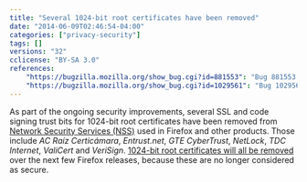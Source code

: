 ```yaml
---
title: "Several 1024-bit root certificates have been removed"
date: "2014-06-09T02:46:54-04:00"
categories: ["privacy-security"]
tags: []
versions: "32"
cclicense: "BY-SA 3.0"
references:
    "https://bugzilla.mozilla.org/show_bug.cgi?id=881553": "Bug 881553 – Remove or turn off trust bits for 1024-bit root certs after December 31, 2013"
    "https://bugzilla.mozilla.org/show_bug.cgi?id=1029561": "Bug 1029561 – Update Mozilla 32 to use NSS 3.16.3 after July 1st to include root CA updates"
---
```

As part of the ongoing security improvements, several SSL and code signing trust bits for 1024-bit root certificates have been removed from [Network Security Services (NSS)](https://developer.mozilla.org/en-US/docs/Mozilla/Projects/NSS) used in Firefox and other products. Those include *AC Raíz Certicámara*, *Entrust.net*, *GTE CyberTrust*, *NetLock*, *TDC Internet*, *ValiCert* and *VeriSign*. [1024-bit root certificates will all be removed](https://wiki.mozilla.org/CA:MD5and1024) over the next few Firefox releases, because these are no longer considered as secure.
